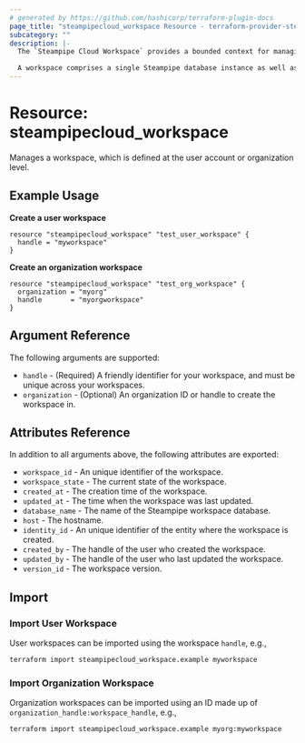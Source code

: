 ```yaml
---
# generated by https://github.com/hashicorp/terraform-plugin-docs
page_title: "steampipecloud_workspace Resource - terraform-provider-steampipecloud"
subcategory: ""
description: |-
  The `Steampipe Cloud Workspace` provides a bounded context for managing, operating, and securing Steampipe resources.

  A workspace comprises a single Steampipe database instance as well as a directory of mod resources such as queries, benchmarks, and controls. Workspaces allow you to separate your Steampipe instances for security, operational, or organizational purposes.
---
```


# Resource: steampipecloud_workspace

Manages a workspace, which is defined at the user account or organization level.

## Example Usage

**Create a user workspace**

```hcl
resource "steampipecloud_workspace" "test_user_workspace" {
  handle = "myworkspace"
}
```

**Create an organization workspace**

```hcl
resource "steampipecloud_workspace" "test_org_workspace" {
  organization = "myorg"
  handle       = "myorgworkspace"
}
```

## Argument Reference

The following arguments are supported:

- `handle` - (Required) A friendly identifier for your workspace, and must be unique across your workspaces.
- `organization` - (Optional) An organization ID or handle to create the workspace in.

## Attributes Reference

In addition to all arguments above, the following attributes are exported:

- `workspace_id` - An unique identifier of the workspace.
- `workspace_state` - The current state of the workspace.
- `created_at` - The creation time of the workspace.
- `updated_at` - The time when the workspace was last updated.
- `database_name` - The name of the Steampipe workspace database.
- `host` - The hostname.
- `identity_id` - An unique identifier of the entity where the workspace is created.
- `created_by` - The handle of the user who created the workspace.
- `updated_by` - The handle of the user who last updated the workspace.
- `version_id` - The workspace version.

## Import

### Import User Workspace

User workspaces can be imported using the workspace `handle`, e.g.,

```sh
terraform import steampipecloud_workspace.example myworkspace
```

### Import Organization Workspace

Organization workspaces can be imported using an ID made up of `organization_handle:workspace_handle`, e.g.,

```sh
terraform import steampipecloud_workspace.example myorg:myworkspace
```
